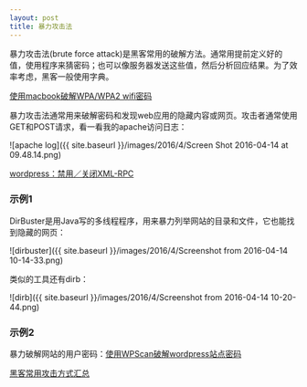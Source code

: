```yaml
---
layout: post
title: 暴力攻击法
---
```


暴力攻击法(brute force attack)是黑客常用的破解方法。通常用提前定义好的值，使用程序来猜密码；也可以像服务器发送这些值，然后分析回应结果。为了效率考虑，黑客一般使用字典。

[使用macbook破解WPA/WPA2 wifi密码](http://topspeedsnail.com/macbook-crack-wifi-with-wpa-wpa2/)

暴力攻击法通常用来破解密码和发现web应用的隐藏内容或网页。攻击者通常使用GET和POST请求，看一看我的apache访问日志：

![apache log]({{ site.baseurl }}/images/2016/4/Screen Shot 2016-04-14 at 09.48.14.png)

[wordpress：禁用／关闭XML-RPC](http://blog.topspeedsnail.com/archives/2277)

### 示例1

DirBuster是用Java写的多线程程序，用来暴力列举网站的目录和文件，它也能找到隐藏的网页：

![dirbuster]({{ site.baseurl }}/images/2016/4/Screenshot from 2016-04-14 10-14-33.png)

类似的工具还有dirb：

![dirb]({{ site.baseurl }}/images/2016/4/Screenshot from 2016-04-14 10-20-44.png)

### 示例2

暴力破解网站的用户密码：[使用WPScan破解wordpress站点密码](http://blog.topspeedsnail.com/archives/4228)

[黑客常用攻击方式汇总](http://topspeedsnail.com/hacker-attack-method/)